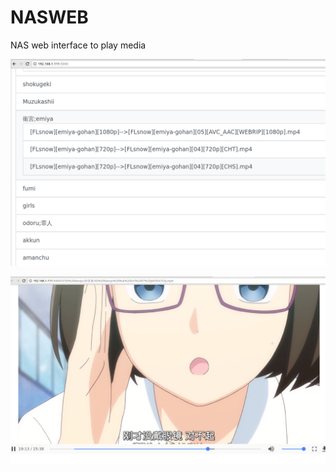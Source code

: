 # NASWEB
NAS web interface to play media


![Alt text](https://github.com/crawlersick/NASWEB/blob/master/img/Screenshot_2018-05-16_15-26-57.png)


![Alt text](https://github.com/crawlersick/NASWEB/blob/master/img/Screenshot_2018-05-16_15-27-38.png)
